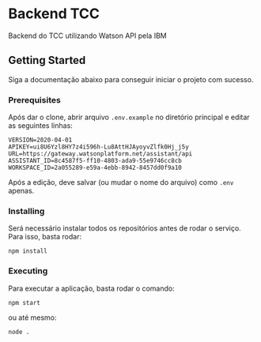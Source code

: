 # Backend TCC
Backend do TCC utilizando Watson API pela IBM
## Getting Started
Siga a documentação abaixo para conseguir iniciar o projeto com sucesso.
### Prerequisites
Após dar o clone, abrir arquivo `.env.example` no diretório principal e editar as seguintes linhas:
```
VERSION=2020-04-01
APIKEY=ui8U6Yzl8HY7z4i596h-Lu8AttHJAyoyvZlfk0Hj_j5y
URL=https://gateway.watsonplatform.net/assistant/api
ASSISTANT_ID=8c4587f5-ff10-4803-ada9-55e9746cc8cb
WORKSPACE_ID=2a055289-e59a-4ebb-8942-8457dd0f9a10
```
Após a edição, deve salvar (ou mudar o nome do arquivo) como `.env` apenas.
### Installing
Será necessário instalar todos os repositórios antes de rodar o serviço. Para isso, basta rodar:
```
npm install
```
### Executing
Para executar a aplicação, basta rodar o comando:
```
npm start
```
ou até mesmo:
```
node .
```